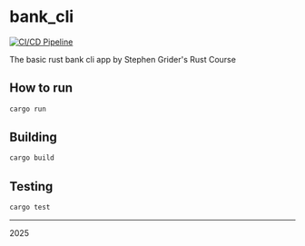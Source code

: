 # bank_cli

[![CI/CD Pipeline](https://github.com/manufarfaro/bank_cli/actions/workflows/ci.yml/badge.svg)](https://github.com/manufarfaro/bank_cli/actions/workflows/ci.yml)

The basic rust bank cli app by Stephen Grider's Rust Course 


## How to run

```bash
cargo run
```

## Building

```bash
cargo build
```

## Testing

```bash
cargo test
```

---

2025